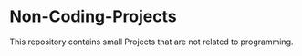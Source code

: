 # Non-Coding-Projects
This repository contains small Projects that are not related to programming. 

